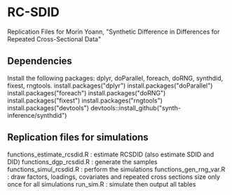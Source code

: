 # RC-SDID
Replication Files for Morin Yoann, "Synthetic Difference in Differences for Repeated Cross-Sectional Data"

## Dependencies 
Install the following packages: dplyr, doParallel, foreach, doRNG, synthdid, fixest, rngtools.
install.packages("dplyr")
install.packages("doParallel")
install.packages("foreach")
install.packages("doRNG")
install.packages("fixest")
install.packages("rngtools")
install.packages("devtools")
devtools::install_github("synth-inference/synthdid")

## Replication files for simulations
functions_estimate_rcsdid.R : estimate RCSDID (also estimate SDID and DID)
functions_dgp_rcsdid.R : generate the samples
functions_simul_rcsdid.R : perform the simulations
functions_gen_rng_var.R : draw factors, loadings, covariates and repeated cross sections size only once for all simulations
run_sim.R : simulate then output all tables
